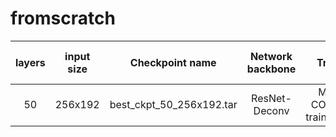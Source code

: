 # fromscratch


layers|input size|Checkpoint name             | Network backbone | Train | mAP on COCO_val2017_PersonDetection (dt/gt) |description
:--------------:|:--------------:|--------------------------- | :--------------: | :-----------------: | :---: | :---:
50|256x192|best_ckpt_50_256x192.tar |  ResNet-Deconv | MS-COCO-train2017 | (68.6%/71.6%))|None
